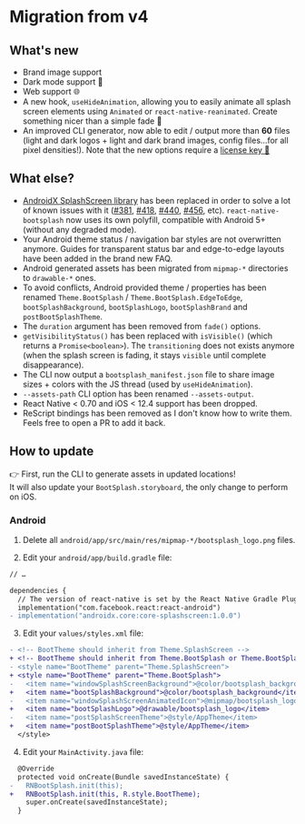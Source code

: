 # Migration from v4

## What's new

- Brand image support
- Dark mode support 🌚
- Web support 🌐
- A new hook, `useHideAnimation`, allowing you to easily animate all splash screen elements using `Animated` or `react-native-reanimated`. Create something nicer than a simple fade 🚀
- An improved CLI generator, now able to edit / output more than **60** files (light and dark logos + light and dark brand images, config files…for all pixel densities!). Note that the new options require a [license key 🔑](https://zoontek.gumroad.com/l/bootsplash-generator)

## What else?

- [AndroidX SplashScreen library](https://developer.android.com/jetpack/androidx/releases/core#core-splashscreen-1.0.0) has been replaced in order to solve a lot of known issues with it ([#381](https://github.com/zoontek/react-native-bootsplash/issues/381), [#418](https://github.com/zoontek/react-native-bootsplash/issues/418), [#440](https://github.com/zoontek/react-native-bootsplash/issues/440), [#456](https://github.com/zoontek/react-native-bootsplash/issues/456), etc). `react-native-bootsplash` now uses its own polyfill, compatible with Android 5+ (without any degraded mode).
- Your Android theme status / navigation bar styles are not overwritten anymore. Guides for transparent status bar and edge-to-edge layouts have been added in the brand new FAQ.
- Android generated assets has been migrated from `mipmap-*` directories to `drawable-*` ones.
- To avoid conflicts, Android provided theme / properties has been renamed `Theme.BootSplash` / `Theme.BootSplash.EdgeToEdge`, `bootSplashBackground`, `bootSplashLogo`, `bootSplashBrand` and `postBootSplashTheme`.
- The `duration` argument has been removed from `fade()` options.
- `getVisibilityStatus()` has been replaced with `isVisible()` (which returns a `Promise<boolean>`). The `transitioning` does not exists anymore (when the splash screen is fading, it stays `visible` until complete disappearance).
- The CLI now output a `bootsplash_manifest.json` file to share image sizes + colors with the JS thread (used by `useHideAnimation`).
- `--assets-path` CLI option has been renamed `--assets-output`.
- React Native < 0.70 and iOS < 12.4 support has been dropped.
- ReScript bindings has been removed as I don't know how to write them. Feels free to open a PR to add it back.

## How to update

👉 First, run the CLI to generate assets in updated locations!<br>
It will also update your `BootSplash.storyboard`, the only change to perform on iOS.

### Android

1. Delete all `android/app/src/main/res/mipmap-*/bootsplash_logo.png` files.

2. Edit your `android/app/build.gradle` file:

```diff
// …

dependencies {
  // The version of react-native is set by the React Native Gradle Plugin
  implementation("com.facebook.react:react-android")
- implementation("androidx.core:core-splashscreen:1.0.0")
```

3. Edit your `values/styles.xml` file:

```diff
- <!-- BootTheme should inherit from Theme.SplashScreen -->
+ <!-- BootTheme should inherit from Theme.BootSplash or Theme.BootSplash.EdgeToEdge -->
- <style name="BootTheme" parent="Theme.SplashScreen">
+ <style name="BootTheme" parent="Theme.BootSplash">
-   <item name="windowSplashScreenBackground">@color/bootsplash_background</item>
+   <item name="bootSplashBackground">@color/bootsplash_background</item>
-   <item name="windowSplashScreenAnimatedIcon">@mipmap/bootsplash_logo</item>
+   <item name="bootSplashLogo">@drawable/bootsplash_logo</item>
-   <item name="postSplashScreenTheme">@style/AppTheme</item>
+   <item name="postBootSplashTheme">@style/AppTheme</item>
  </style>
```

4. Edit your `MainActivity.java` file:

```diff
  @Override
  protected void onCreate(Bundle savedInstanceState) {
-   RNBootSplash.init(this);
+   RNBootSplash.init(this, R.style.BootTheme);
    super.onCreate(savedInstanceState);
  }
```
